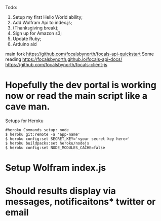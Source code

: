 Todo:

1. Setup my first Hello World ability;  
2. Add Wolfram Api to index.js; 
3. (Thanksgiving break);
4. Sign up for Amazon s3;
5. Update Ruby;
6. Arduino aid


main fork https://github.com/focalsbynorth/focals-api-quickstart 
Some reading  https://focalsbynorth.github.io/focals-api-docs/ 
https://github.com/focalsbynorth/focals-client-js

# Hopefully the dev portal is working now or read the main script like a cave man.

Setups for Heroku
```
#heroku Commands setup: node 
$ heroku git:remote -a 'app-name'
$ heroku config:set SECRET_KEY='<your secret key here>' 
$ heroku buildpacks:set heroku/nodejs
$ heroku config:set NODE_MODULES_CACHE=false
```

# Setup Wolfram index.js 

# Should results display via messages, notificaitons* twitter or email 



